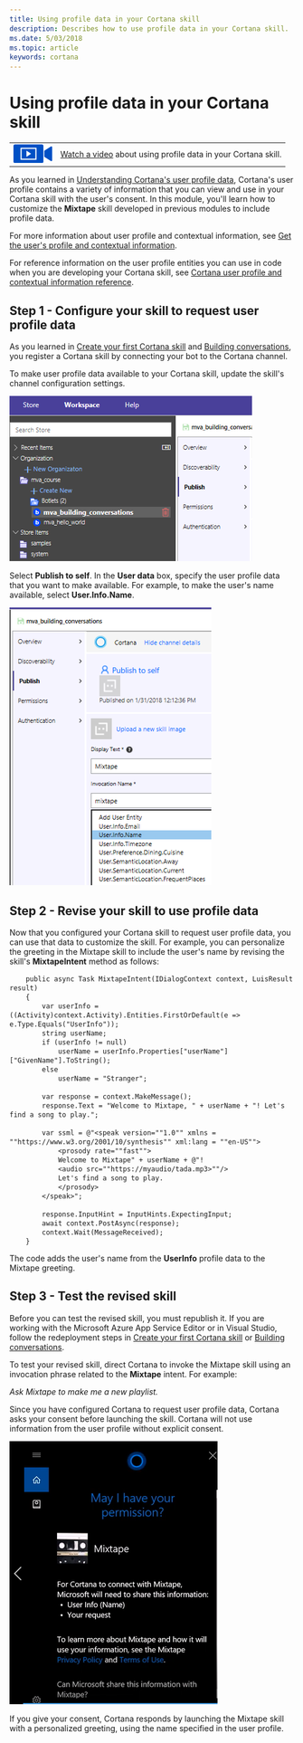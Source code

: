 ```yaml
---
title: Using profile data in your Cortana skill
description: Describes how to use profile data in your Cortana skill.
ms.date: 5/03/2018
ms.topic: article
keywords: cortana
---
```


# Using profile data in your Cortana skill

|   |   |
| - | - |
| ![](../images/video-icon.png) | [Watch a video](https://mva.microsoft.com/en-US/training-courses/getting-started-with-cortana-skills-18241?l=4XLAOweoE_7311787171) about using profile data in your Cortana skill. |

As you learned in [Understanding Cortana's user profile data](https://docs.microsoft.com/en-us/cortana/skills/mva51-profile-data), Cortana's user profile contains a variety of information that you can view and use in your Cortana skill with the user's consent. In this module, you'll learn how to customize the **Mixtape** skill developed in previous modules to include profile data.

For more information about user profile and contextual information, see [Get the user's profile and contextual information](https://docs.microsoft.com/en-us/cortana/skills/get-user-profile-context). 

For reference information on the user profile entities you can use in code when you are developing your Cortana skill, see [Cortana user profile and contextual information reference](https://docs.microsoft.com/en-us/cortana/skills/user-profile-contextual-info).

## Step 1 - Configure your skill to request user profile data

As you learned in [Create your first Cortana skill](https://docs.microsoft.com/en-us/cortana/skills/mva22-hello-world) and [Building conversations](https://docs.microsoft.com/en-us/cortana/skills/mva32-building-conversations), you register a Cortana skill by connecting your bot to the Cortana channel.


To make user profile data available to your Cortana skill, update the skill's channel configuration settings.

![Knowledge Store Publish](../images/mva52-KS-publish.png)

Select **Publish to self**. In the **User data** box, specify the user profile data that you want to make available. For example, to make the user's name available, select **User.Info.Name**.

![User Data](../images/mva52-info-name.png)

## Step 2 - Revise your skill to use profile data

Now that you configured your Cortana skill to request user profile data, you can use that data to customize the skill. For example, you can personalize the greeting in the Mixtape skill to include the user's name by revising the skill's **MixtapeIntent** method as follows:

        public async Task MixtapeIntent(IDialogContext context, LuisResult result)
        {
            var userInfo = ((Activity)context.Activity).Entities.FirstOrDefault(e => e.Type.Equals("UserInfo"));
            string userName;
            if (userInfo != null)
                userName = userInfo.Properties["userName"]["GivenName"].ToString();
            else
                userName = "Stranger";
            
            var response = context.MakeMessage();
            response.Text = "Welcome to Mixtape, " + userName + "! Let's find a song to play.";

            var ssml = @"<speak version=""1.0"" xmlns = ""https://www.w3.org/2001/10/synthesis"" xml:lang = ""en-US""> 
                <prosody rate=""fast"">
                Welcome to Mixtape" + userName + @"! 
                <audio src=""https://myaudio/tada.mp3>""/>
                Let's find a song to play. 
                </prosody>
            </speak>";

            response.InputHint = InputHints.ExpectingInput;
            await context.PostAsync(response);
            context.Wait(MessageReceived);
        }

The code adds the user's name from the **UserInfo** profile data to the Mixtape greeting.

## Step 3 - Test the revised skill

Before you can test the revised skill, you must republish it. If you are working with the Microsoft Azure App Service Editor or in Visual Studio, follow the redeployment steps in [Create your first Cortana skill](https://docs.microsoft.com/en-us/cortana/skills/mva22-hello-world) or [Building conversations](https://docs.microsoft.com/en-us/cortana/skills/mva32-building-conversations).

To test your revised skill, direct Cortana to invoke the Mixtape skill using an invocation phrase related to the **Mixtape** intent. For example:

*Ask Mixtape to make me a new playlist.*

Since you have configured Cortana to request user profile data, Cortana asks your consent before launching the skill. Cortana will not use information from the user profile without explicit consent.

![Ask Consent](../images/mva52-ask-consent.png)

If you give your consent, Cortana responds by launching the Mixtape skill with a personalized greeting, using the name specified in the user profile.


